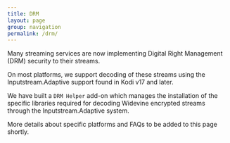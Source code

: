 ```yaml
---
title: DRM
layout: page
group: navigation
permalink: /drm/
---
```


Many streaming services are now implementing Digital Right Management (DRM) security to their streams.

On most platforms, we support decoding of these streams using the Inputstream.Adaptive support found in Kodi v17 and later.

We have built a `DRM Helper` add-on which manages the installation of the specific libraries required for decoding Widevine encrypted streams through the Inputstream.Adaptive system.

More details about specific platforms and FAQs to be added to this page shortly.
